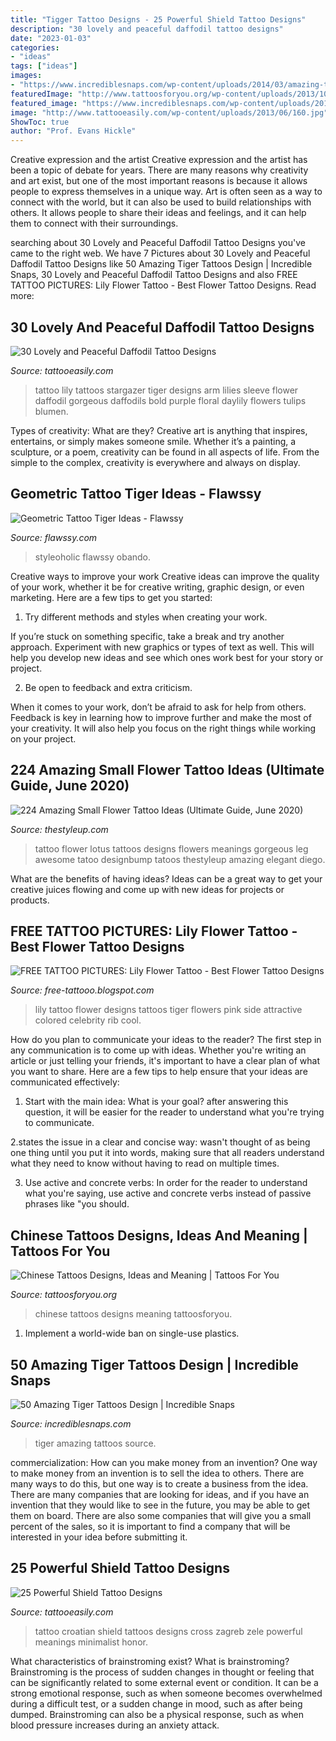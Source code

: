 ```yaml
---
title: "Tigger Tattoo Designs - 25 Powerful Shield Tattoo Designs"
description: "30 lovely and peaceful daffodil tattoo designs"
date: "2023-01-03"
categories:
- "ideas"
tags: ["ideas"]
images:
- "https://www.incrediblesnaps.com/wp-content/uploads/2014/03/amazing-tiger-tattoos-design-15.jpg"
featuredImage: "http://www.tattoosforyou.org/wp-content/uploads/2013/10/Chinese-Tattoos-Designs.jpg"
featured_image: "https://www.incrediblesnaps.com/wp-content/uploads/2014/03/amazing-tiger-tattoos-design-15.jpg"
image: "http://www.tattooeasily.com/wp-content/uploads/2013/06/160.jpg"
ShowToc: true
author: "Prof. Evans Hickle"
---
```



Creative expression and the artist
Creative expression and the artist has been a topic of debate for years. There are many reasons why creativity and art exist, but one of the most important reasons is because it allows people to express themselves in a unique way. Art is often seen as a way to connect with the world, but it can also be used to build relationships with others. It allows people to share their ideas and feelings, and it can help them to connect with their surroundings.

	

		
searching about 30 Lovely and Peaceful Daffodil Tattoo Designs you've came to the right web. We have 7 Pictures about 30 Lovely and Peaceful Daffodil Tattoo Designs like 50 Amazing Tiger Tattoos Design | Incredible Snaps, 30 Lovely and Peaceful Daffodil Tattoo Designs and also FREE TATTOO PICTURES: Lily Flower Tattoo - Best Flower Tattoo Designs. Read more:
		
    
## 30 Lovely And Peaceful Daffodil Tattoo Designs

<img loading=lazy src="http://www.tattooeasily.com/wp-content/uploads/2013/06/72.jpg" onerror="this.onerror=null;this.src='https://tse2.mm.bing.net/th?id=OIP.WGg0oDOBgxpe91A_UlXC5QHaJ3&amp;pid=15.1';" alt="30 Lovely and Peaceful Daffodil Tattoo Designs">

_Source: tattooeasily.com_

>tattoo lily tattoos stargazer tiger designs arm lilies sleeve flower daffodil gorgeous daffodils bold purple floral daylily flowers tulips blumen. 

	

Types of creativity: What are they?
Creative art is anything that inspires, entertains, or simply makes someone smile. Whether it’s a painting, a sculpture, or a poem, creativity can be found in all aspects of life. From the simple to the complex, creativity is everywhere and always on display.

    
## Geometric Tattoo Tiger Ideas - Flawssy

<img loading=lazy src="http://flawssy.com/wp-content/uploads/2016/12/Half-Sleeve-Japanese-Tiger-Tattoo.jpg" onerror="this.onerror=null;this.src='https://tse2.mm.bing.net/th?id=OIP.IaP63dnYbmxx6sYiK3VqmQHaJ4&amp;pid=15.1';" alt="Geometric Tattoo Tiger Ideas - Flawssy">

_Source: flawssy.com_

>styleoholic flawssy obando. 

	

Creative ways to improve your work
Creative ideas can improve the quality of your work, whether it be for creative writing, graphic design, or even marketing. Here are a few tips to get you started:
1. Try different methods and styles when creating your work.

If you’re stuck on something specific, take a break and try another approach. Experiment with new graphics or types of text as well. This will help you develop new ideas and see which ones work best for your story or project.

2. Be open to feedback and extra criticism.

When it comes to your work, don’t be afraid to ask for help from others. Feedback is key in learning how to improve further and make the most of your creativity. It will also help you focus on the right things while working on your project.


    
## 224 Amazing Small Flower Tattoo Ideas (Ultimate Guide, June 2020)

<img loading=lazy src="https://thestyleup.com/wp-content/uploads/2015/03/46-flower-tattoo1.jpg" onerror="this.onerror=null;this.src='https://tse3.mm.bing.net/th?id=OIP.pU5GFM_p4MPzYYT5oWTFswHaLH&amp;pid=15.1';" alt="224 Amazing Small Flower Tattoo Ideas (Ultimate Guide, June 2020)">

_Source: thestyleup.com_

>tattoo flower lotus tattoos designs flowers meanings gorgeous leg awesome tatoo designbump tatoos thestyleup amazing elegant diego. 

	

What are the benefits of having ideas?
Ideas can be a great way to get your creative juices flowing and come up with new ideas for projects or products.

    
## FREE TATTOO PICTURES: Lily Flower Tattoo - Best Flower Tattoo Designs

<img loading=lazy src="https://4.bp.blogspot.com/-XSkbHBSSVYs/Tk47JtcyNOI/AAAAAAAAAIg/u2AEl36toPI/s1600/Lily+Flower+Tattoo-pink-lily-tattoo-25892.jpeg" onerror="this.onerror=null;this.src='https://tse2.mm.bing.net/th?id=OIP.0ZQMqjnpdziw9lUAdHh0SAHaJ4&amp;pid=15.1';" alt="FREE TATTOO PICTURES: Lily Flower Tattoo - Best Flower Tattoo Designs">

_Source: free-tattooo.blogspot.com_

>lily tattoo flower designs tattoos tiger flowers pink side attractive colored celebrity rib cool. 

	

How do you plan to communicate your ideas to the reader?
The first step in any communication is to come up with ideas. Whether you're writing an article or just telling your friends, it's important to have a clear plan of what you want to share. Here are a few tips to help ensure that your ideas are communicated effectively:
1. Start with the main idea: What is your goal? after answering this question, it will be easier for the reader to understand what you're trying to communicate.

2.states the issue in a clear and concise way: wasn't thought of as being one thing until you put it into words, making sure that all readers understand what they need to know without having to read on multiple times.

3. Use active and concrete verbs: In order for the reader to understand what you're saying, use active and concrete verbs instead of passive phrases like "you should.

    
## Chinese Tattoos Designs, Ideas And Meaning | Tattoos For You

<img loading=lazy src="http://www.tattoosforyou.org/wp-content/uploads/2013/10/Chinese-Tattoos-Designs.jpg" onerror="this.onerror=null;this.src='https://tse1.mm.bing.net/th?id=OIP.pNHR-oBABT8NAJx1_n-Z8AHaJ4&amp;pid=15.1';" alt="Chinese Tattoos Designs, Ideas and Meaning | Tattoos For You">

_Source: tattoosforyou.org_

>chinese tattoos designs meaning tattoosforyou. 

	

1. Implement a world-wide ban on single-use plastics.

    
## 50 Amazing Tiger Tattoos Design | Incredible Snaps

<img loading=lazy src="https://www.incrediblesnaps.com/wp-content/uploads/2014/03/amazing-tiger-tattoos-design-15.jpg" onerror="this.onerror=null;this.src='https://tse3.mm.bing.net/th?id=OIP.4UWR1sbcP_h0Q2TzQA85-QHaLH&amp;pid=15.1';" alt="50 Amazing Tiger Tattoos Design | Incredible Snaps">

_Source: incrediblesnaps.com_

>tiger amazing tattoos source. 

	

commercialization: How can you make money from an invention?
One way to make money from an invention is to sell the idea to others. There are many ways to do this, but one way is to create a business from the idea. There are many companies that are looking for ideas, and if you have an invention that they would like to see in the future, you may be able to get them on board. There are also some companies that will give you a small percent of the sales, so it is important to find a company that will be interested in your idea before submitting it.

    
## 25 Powerful Shield Tattoo Designs

<img loading=lazy src="http://www.tattooeasily.com/wp-content/uploads/2013/06/160.jpg" onerror="this.onerror=null;this.src='https://tse3.mm.bing.net/th?id=OIP.44sifGAkF5EdQi4jOMhQdgHaJ3&amp;pid=15.1';" alt="25 Powerful Shield Tattoo Designs">

_Source: tattooeasily.com_

>tattoo croatian shield tattoos designs cross zagreb zele powerful meanings minimalist honor. 

	

What characteristics of brainstroming exist?
What is brainstroming? Brainstroming is the process of sudden changes in thought or feeling that can be significantly related to some external event or condition. It can be a strong emotional response, such as when someone becomes overwhelmed during a difficult test, or a sudden change in mood, such as after being dumped. Brainstroming can also be a physical response, such as when blood pressure increases during an anxiety attack.

